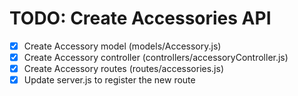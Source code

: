 # TODO: Create Accessories API

- [x] Create Accessory model (models/Accessory.js)
- [x] Create Accessory controller (controllers/accessoryController.js)
- [x] Create Accessory routes (routes/accessories.js)
- [x] Update server.js to register the new route
